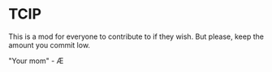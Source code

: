 # TCIP
This is a mod for everyone to contribute to if they wish. But please, keep the amount you commit low.

"Your mom" - Æ
